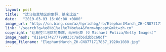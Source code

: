 ```yaml
---
layout: post
title:  "达马拉兰地区的象群，纳米比亚"
date:   "2019-03-03 16:00:00 +0800"
image_url: "http://cn.bing.com/az/hprichbg/rb/ElephantMarch_ZH-CN8771717837_1920x1080.jpg"
link: "/search?q=%e8%b1%a1%e7%be%a4&form=hpcapt&mkt=zh-cn"
copyright: "达马拉兰地区的象群，纳米比亚 (© Michael Poliza/Getty Images)"
image_hash: "d11e4374277799933c7adb6d2bbc60df"
image_filename: "ElephantMarch_ZH-CN8771717837_1920x1080.jpg"
---
```

